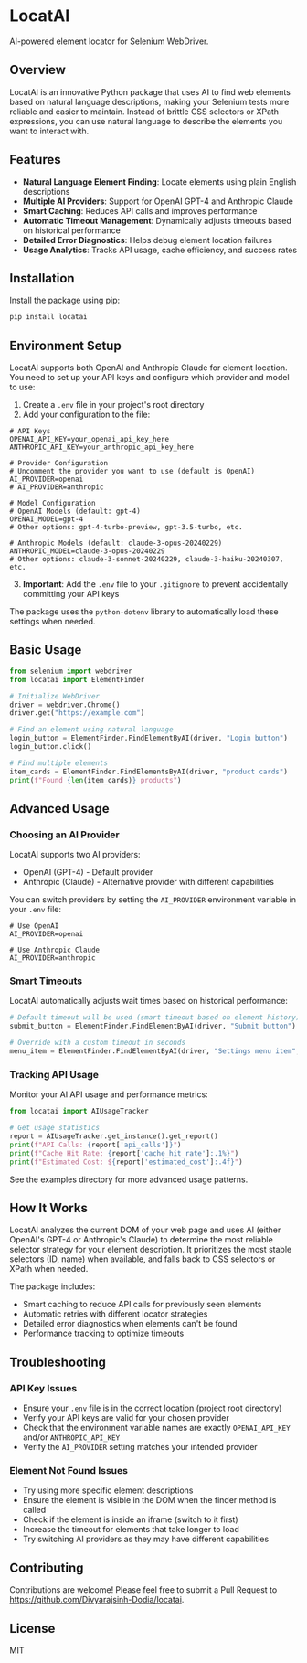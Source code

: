 # LocatAI

AI-powered element locator for Selenium WebDriver.

## Overview

LocatAI is an innovative Python package that uses AI to find web elements based on natural language descriptions, making your Selenium tests more reliable and easier to maintain. Instead of brittle CSS selectors or XPath expressions, you can use natural language to describe the elements you want to interact with.

## Features

- **Natural Language Element Finding**: Locate elements using plain English descriptions
- **Multiple AI Providers**: Support for OpenAI GPT-4 and Anthropic Claude
- **Smart Caching**: Reduces API calls and improves performance
- **Automatic Timeout Management**: Dynamically adjusts timeouts based on historical performance
- **Detailed Error Diagnostics**: Helps debug element location failures
- **Usage Analytics**: Tracks API usage, cache efficiency, and success rates

## Installation

Install the package using pip:

```bash
pip install locatai
```

## Environment Setup

LocatAI supports both OpenAI and Anthropic Claude for element location. You need to set up your API keys and configure which provider and model to use:

1. Create a `.env` file in your project's root directory
2. Add your configuration to the file:

```
# API Keys
OPENAI_API_KEY=your_openai_api_key_here
ANTHROPIC_API_KEY=your_anthropic_api_key_here

# Provider Configuration
# Uncomment the provider you want to use (default is OpenAI)
AI_PROVIDER=openai
# AI_PROVIDER=anthropic

# Model Configuration
# OpenAI Models (default: gpt-4)
OPENAI_MODEL=gpt-4
# Other options: gpt-4-turbo-preview, gpt-3.5-turbo, etc.

# Anthropic Models (default: claude-3-opus-20240229)
ANTHROPIC_MODEL=claude-3-opus-20240229
# Other options: claude-3-sonnet-20240229, claude-3-haiku-20240307, etc.
```

3. **Important**: Add the `.env` file to your `.gitignore` to prevent accidentally committing your API keys

The package uses the `python-dotenv` library to automatically load these settings when needed.

## Basic Usage

```python
from selenium import webdriver
from locatai import ElementFinder

# Initialize WebDriver
driver = webdriver.Chrome()
driver.get("https://example.com")

# Find an element using natural language
login_button = ElementFinder.FindElementByAI(driver, "Login button")
login_button.click()

# Find multiple elements
item_cards = ElementFinder.FindElementsByAI(driver, "product cards")
print(f"Found {len(item_cards)} products")
```

## Advanced Usage

### Choosing an AI Provider

LocatAI supports two AI providers:
- OpenAI (GPT-4) - Default provider
- Anthropic (Claude) - Alternative provider with different capabilities

You can switch providers by setting the `AI_PROVIDER` environment variable in your `.env` file:

```
# Use OpenAI
AI_PROVIDER=openai

# Use Anthropic Claude
AI_PROVIDER=anthropic
```

### Smart Timeouts

LocatAI automatically adjusts wait times based on historical performance:

```python
# Default timeout will be used (smart timeout based on element history)
submit_button = ElementFinder.FindElementByAI(driver, "Submit button") 

# Override with a custom timeout in seconds
menu_item = ElementFinder.FindElementByAI(driver, "Settings menu item", timeout=15)
```

### Tracking API Usage

Monitor your AI API usage and performance metrics:

```python
from locatai import AIUsageTracker

# Get usage statistics
report = AIUsageTracker.get_instance().get_report()
print(f"API Calls: {report['api_calls']}")
print(f"Cache Hit Rate: {report['cache_hit_rate']:.1%}")
print(f"Estimated Cost: ${report['estimated_cost']:.4f}")
```

See the examples directory for more advanced usage patterns.

## How It Works

LocatAI analyzes the current DOM of your web page and uses AI (either OpenAI's GPT-4 or Anthropic's Claude) to determine the most reliable selector strategy for your element description. It prioritizes the most stable selectors (ID, name) when available, and falls back to CSS selectors or XPath when needed.

The package includes:
- Smart caching to reduce API calls for previously seen elements
- Automatic retries with different locator strategies
- Detailed error diagnostics when elements can't be found
- Performance tracking to optimize timeouts

## Troubleshooting

### API Key Issues
- Ensure your `.env` file is in the correct location (project root directory)
- Verify your API keys are valid for your chosen provider
- Check that the environment variable names are exactly `OPENAI_API_KEY` and/or `ANTHROPIC_API_KEY`
- Verify the `AI_PROVIDER` setting matches your intended provider

### Element Not Found Issues
- Try using more specific element descriptions
- Ensure the element is visible in the DOM when the finder method is called
- Check if the element is inside an iframe (switch to it first)
- Increase the timeout for elements that take longer to load
- Try switching AI providers as they may have different capabilities

## Contributing

Contributions are welcome! Please feel free to submit a Pull Request to https://github.com/Divyarajsinh-Dodia/locatai.

## License

MIT
